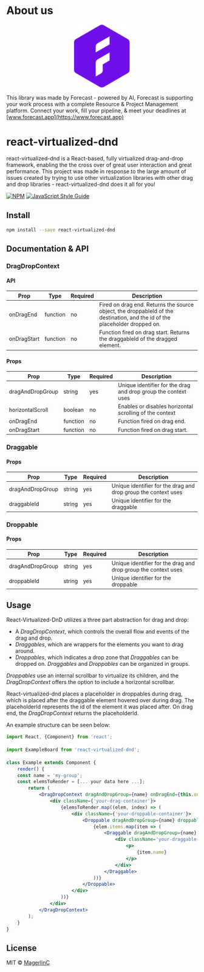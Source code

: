 # About us

<p align="center" >
  <img width='150px' src='./images/logo-v2.svg'/>
</p>

This library was made by Forecast - powered by AI, Forecast is supporting your work process with a complete Resource & Project Management platform. Connect your work, fill your pipeline, & meet your deadlines at [www.forecast.app](https://www.forecast.app)

# react-virtualized-dnd

react-virtualized-dnd is a React-based, fully virtualized drag-and-drop framework, enabling the the cross over of great user interaction and great performance.
This project was made in response to the large amount of issues created by trying to use other virtualization libraries with other drag and drop libraries - react-virtualized-dnd does it all for you!

[![NPM](https://img.shields.io/npm/v/react-virtualized-dnd.svg)](https://www.npmjs.com/package/react-virtualized-dnd) [![JavaScript Style Guide](https://img.shields.io/badge/code_style-standard-brightgreen.svg)](https://standardjs.com)

## Install

```bash
npm install --save react-virtualized-dnd
```

## Documentation & API

### DragDropContext

#### API

| **Prop**    | **Type** | **Required** | **Description**                                                                                                             |
| ----------- | -------- | ------------ | --------------------------------------------------------------------------------------------------------------------------- |
| onDragEnd   | function | no           | Fired on drag end. Returns the source object, the droppableId of the destination, and the id of the placeholder dropped on. |
| onDragStart | function | no           | Function fired on drag start. Returns the draggableId of the dragged element.                                               |

#### Props

| **Prop**         | **Type** | **Required** | **Description**                                                |
| ---------------- | -------- | ------------ | -------------------------------------------------------------- |
| dragAndDropGroup | string   | yes          | Unique identifier for the drag and drop group the context uses |
| horizontalScroll | boolean  | no           | Enables or disables horizontal scrolling of the context        |
| onDragEnd        | function | no           | Function fired on drag end.                                    |
| onDragStart      | function | no           | Function fired on drag start.                                  |

### Draggable

#### Props

| **Prop**         | **Type** | **Required** | **Description**                                                |
| ---------------- | -------- | ------------ | -------------------------------------------------------------- |
| dragAndDropGroup | string   | yes          | Unique identifier for the drag and drop group the context uses |
| draggableId      | string   | yes          | Unique identifier for the draggable                            |

### Droppable

#### Props

| **Prop**         | **Type** | **Required** | **Description**                                                |
| ---------------- | -------- | ------------ | -------------------------------------------------------------- |
| dragAndDropGroup | string   | yes          | Unique identifier for the drag and drop group the context uses |
| droppableId      | string   | yes          | Unique identifier for the droppable                            |

## Usage

React-Virtualized-DnD utilizes a three part abstraction for drag and drop:

-   A _DragDropContext_, which controls the overall flow and events of the drag and drop.
-   _Draggables_, which are wrappers for the elements you want to drag around.
-   _Droppables_, which indicates a drop zone that _Draggables_ can be dropped on.
    _Draggables_ and _Droppables_ can be organized in groups.

_Droppables_ use an internal scrollbar to virtualize its children, and the _DragDropContext_ offers the option to include a horizontal scrollbar.

React-virtualized-dnd places a placeholder in droppables during drag, which is placed after the draggable element hovered over during drag. The placeholderId represents the id of the element it was placed after.
On drag end, the _DragDropContext_ returns the placeholderId.

An example structure can be seen below:

```jsx
import React, {Component} from 'react';

import ExampleBoard from 'react-virtualized-dnd';

class Example extends Component {
	render() {
    const name = 'my-group';
    const elemsToRender = [... your data here ...];
		return (
			<DragDropContext dragAndDropGroup={name} onDragEnd={this.onDragEnd.bind(this)} horizontalScroll={true}>
				<div className={'your-drag-container'}>
					{elemsToRender.map((elem, index) => (
						<div className={'your-droppable-container'}>
							<Droppable dragAndDropGroup={name} droppableId={elem.droppableId} key={elem.droppableId}>
								{elem.items.map(item => (
									<Draggable dragAndDropGroup={name} draggableId={item.id}>
										<div className='your-draggable-element'>
											<p>
												{item.name}
											</p>
										</div>
									</Draggable>
								))}
							</Droppable>
						</div>
					))}
				</div>
			</DragDropContext>
		);
	}
}
```

## License

MIT © [MagerlinC](https://github.com/MagerlinC)
